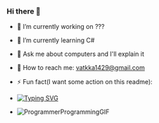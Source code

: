 ### Hi there 👋

- 🤫 I’m currently working on ???
- 🧐 I’m currently learning C#
- 📎 Ask me about computers and I'll explain it
- 📧 How to reach me: vatkka1429@gmail.com
- ⚡ Fun fact(I want some action on this readme):
- [![Typing SVG](https://readme-typing-svg.herokuapp.com?color=%2336BCF7&lines=I'm+Computer+science+student)](https://git.io/typing-svg)

- ![ProgrammerProgrammingGIF](https://github.com/vatkka/vatkka/assets/81098534/f8f59f44-7644-4dff-a89d-7ba92135dc69)


